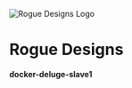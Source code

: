 ![Rogue Designs Logo](https://storage.googleapis.com/stiles-images/RogueLogo-256x158.png)

# Rogue Designs #

**docker-deluge-slave1**


